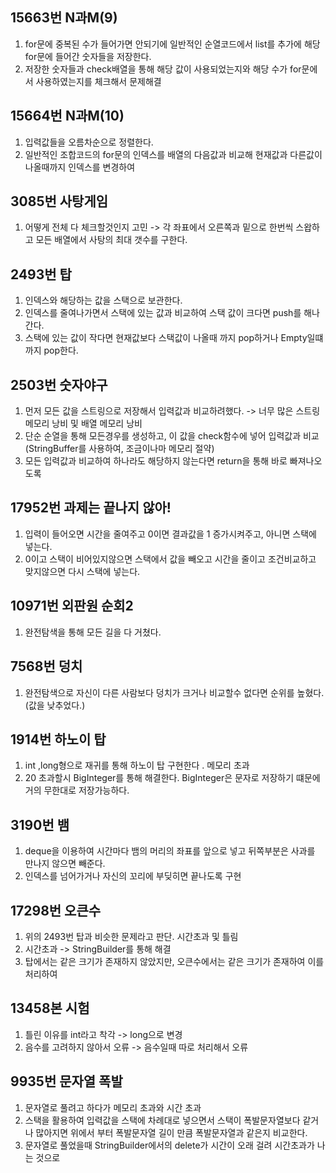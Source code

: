 15663번 N과M(9)
---
1. for문에 중복된 수가 들어가면 안되기에 일반적인 순열코드에서 list를 추가에 해당 for문에 들어간 숫자들을 저장한다.
2. 저장한 숫자들과 check배열을 통해 해당 값이 사용되었는지와 해당 수가 for문에서 사용하였는지를 체크해서 문제해결



15664번 N과M(10)
---
1. 입력값들을 오름차순으로 정렬한다.
2. 일반적인 조합코드의 for문의 인덱스를 배열의 다음값과 비교해 현재값과 다른값이 나올때까지 인덱스를 변경하여 


3085번 사탕게임
---
1. 어떻게 전체 다 체크할것인지 고민 -> 각 좌표에서 오른쪽과 밑으로 한번씩 스왑하고 모든 배열에서 사탕의 최대 갯수를 구한다.


2493번 탑
---
1. 인덱스와 해당하는 값을 스택으로 보관한다.
2. 인덱스를 줄여나가면서 스택에 있는 값과 비교하여 스택 값이 크다면 push를 해나간다.
3. 스택에 있는 값이 작다면 현재값보다 스택값이 나올때 까지 pop하거나 Empty일떄까지 pop한다.

2503번 숫자야구
---
1. 먼저 모든 값을 스트링으로 저장해서 입력값과 비교하려했다. -> 너무 많은 스트링 메모리 낭비 및 배열 메모리 낭비
2. 단순 순열을 통해 모든경우를 생성하고, 이 값을 check함수에 넣어 입력값과 비교 (StringBuffer를 사용하여, 조금이나마 메모리 절약)
3. 모든 입력값과 비교하여 하나라도 해당하지 않는다면 return을 통해 바로 빠져나오도록 


17952번 과제는 끝나지 않아!
---
1. 입력이 들어오면 시간을 줄여주고 0이면 결과값을 1 증가시켜주고, 아니면 스택에 넣는다.
2. 0이고 스택이 비어있지않으면 스택에서 값을 빼오고 시간을 줄이고 조건비교하고 맞지않으면 다시 스택에 넣는다.



10971번 외판원 순회2
---
1. 완전탐색을 통해 모든 길을 다 거쳤다.


7568번 덩치
---
1. 완전탐색으로 자신이 다른 사람보다 덩치가 크거나 비교할수 없다면 순위를 높혔다.(값을 낮추었다.)


1914번 하노이 탑
---
1. int ,long형으로 재귀를 통해 하노이 탑 구현한다 . 메모리 초과
2. 20 초과할시 BigInteger를 통해 해결한다. BigInteger은 문자로 저장하기 떄문에 거의 무한대로 저장가능하다.


3190번 뱀
---
1. deque을 이용하여 시간마다 뱀의 머리의 좌표를 앞으로 넣고 뒤쪽부분은 사과를 만나지 않으면 빼준다.
2. 인덱스를 넘어가거나 자신의 꼬리에 부딪히면 끝나도록 구현



17298번 오큰수
--- 
1. 위의 2493번 탑과 비슷한 문제라고 판단.  시간초과 및 틀림
2. 시간초과 -> StringBuilder를 통해 해결
3. 탑에서는 같은 크기가 존재하지 않았지만, 오큰수에서는 같은 크기가 존재하여 이를 처리하여 

13458본 시험
---
1. 틀린 이유를 int라고 착각 -> long으로 변경
2. 음수를 고려하지 않아서 오류 -> 음수일때 따로 처리해서 오류 

9935번 문자열 폭발
---
1. 문자열로 풀려고 하다가 메모리 초과와 시간 초과
2. 스택을 활용하여 입력값을 스택에 차례대로 넣으면서 스택이 폭발문자열보다 같거나 많아지면 위에서 부터 폭발문자열 길이 만큼 폭발문자열과 같은지 비교한다.
3. 문자열로 풀었을때 StringBuilder에서의 delete가 시간이 오래 걸려 시간초과가 나는 것으로  

